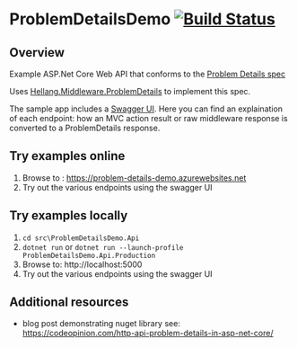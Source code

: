 # ProblemDetailsDemo [![Build Status](https://dev.azure.com/christianacca/ProblemDetailsDemo/_apis/build/status/ProblemDetailsDemo%20-%20CI?branchName=master)](https://dev.azure.com/christianacca/ProblemDetailsDemo/_build/latest?definitionId=6?branchName=master)

## Overview

Example ASP.Net Core Web API that conforms to the [Problem Details spec](https://tools.ietf.org/html/rfc7807)

Uses [Hellang.Middleware.ProblemDetails](https://www.nuget.org/packages/Hellang.Middleware.ProblemDetails) to implement this spec.

The sample app includes a [Swagger UI](https://problem-details-demo.azurewebsites.net/swagger). Here you can find an explaination of each endpoint: 
how an MVC action result or raw middleware response is converted to a ProblemDetails response.

## Try examples online

1. Browse to : https://problem-details-demo.azurewebsites.net
4. Try out the various endpoints using the swagger UI

## Try examples locally

1. `cd src\ProblemDetailsDemo.Api`
2. `dotnet run` or `dotnet run --launch-profile ProblemDetailsDemo.Api.Production`
3. Browse to: http://localhost:5000
4. Try out the various endpoints using the swagger UI

## Additional resources

* blog post demonstrating nuget library see: https://codeopinion.com/http-api-problem-details-in-asp-net-core/